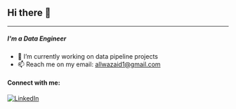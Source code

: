 ## Hi there 👋
- - - -
##### I'm a Data Engineer

- 🔭 I’m currently working on data pipeline projects
- 📫 Reach me on my email: allwazaid1@gmail.com

#### Connect with me:
[![LinkedIn](https://upload.wikimedia.org/wikipedia/commons/c/ca/LinkedIn_logo_initials.png)](https://www.linkedin.com/in/zaid-allwansah/)
